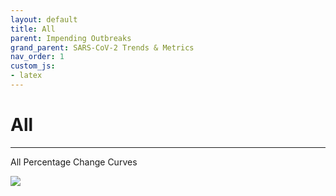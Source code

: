 ```yaml
---
layout: default
title: All
parent: Impending Outbreaks
grand_parent: SARS-CoV-2 Trends & Metrics
nav_order: 1
custom_js:
- latex
---
```


# All
<!--{: .no_toc }

<br>

## Table of contents
{: .no_toc .text-delta }

1. TOC
{:toc}-->

---

All Percentage Change Curves

<div>
  <div class='tableauPlaceholder' id='viz1606317021717' style='position: relative'>
    <noscript><a href='#'><img alt=' ' src='https://public.tableau.com/static/images/pe/percentages_twb/percentages_twb/1_rss.png' style='border: none' /></a></noscript>
    <object class='tableauViz'  style='display:none;'>
      <param name='host_url' value='https://public.tableau.com/' /> <param name='embed_code_version' value='3' /> <param name='site_root' value='' />
      <param name='name' value='percentages_twb/percentages_twb' />
      <param name='tabs' value='no' /> <param name='toolbar' value='yes' />
      <param name='static_image' value='https://public.tableau.com/static/images/pe/percentages_twb/percentages_twb/1.png' />
      <param name='animate_transition' value='yes' />
      <param name='display_static_image' value='yes' /><param name='display_spinner' value='yes' />
      <param name='display_overlay' value='yes' /><param name='display_count' value='yes' />
      <param name='language' value='en' />
    </object>
  </div>
  <script type='text/javascript'>
      var divElement = document.getElementById('viz1606317021717');
      var vizElement = divElement.getElementsByTagName('object')[0];
      vizElement.style.width='500px';vizElement.style.height='1477px';
      var scriptElement = document.createElement('script');
      scriptElement.src = 'https://public.tableau.com/javascripts/api/viz_v1.js';
      vizElement.parentNode.insertBefore(scriptElement, vizElement);
  </script>
</div>
